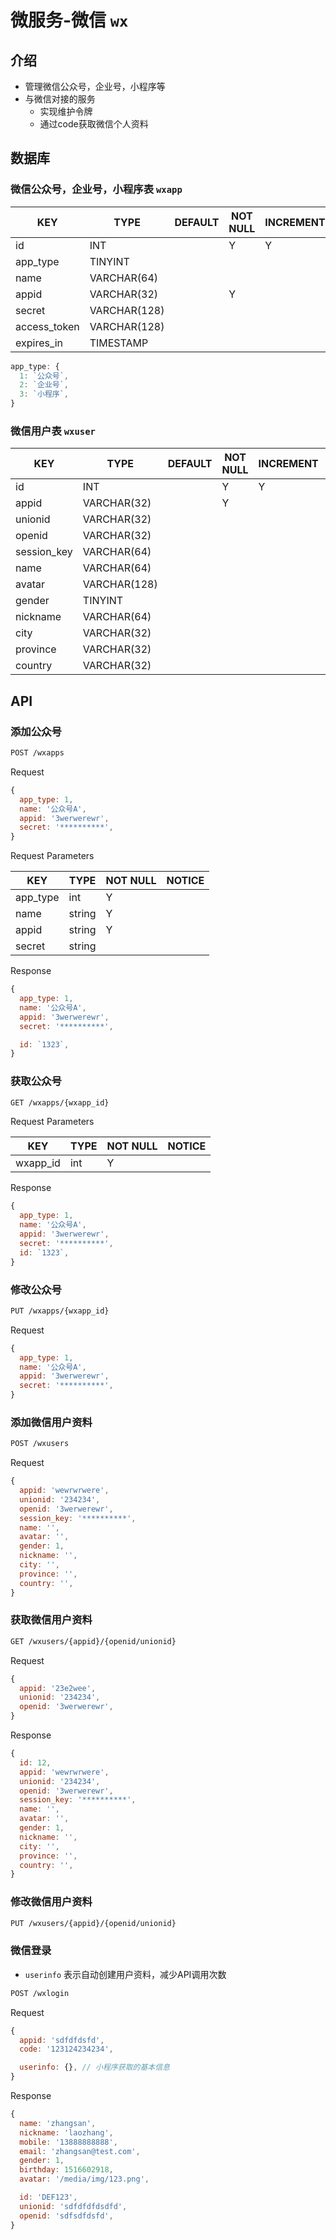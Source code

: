 # 微服务-微信 `wx`

## 介绍

- 管理微信公众号，企业号，小程序等
- 与微信对接的服务
  - 实现维护令牌
  - 通过code获取微信个人资料

## 数据库

### 微信公众号，企业号，小程序表 `wxapp`

| KEY          | TYPE         | DEFAULT | NOT NULL | INCREMENT | PRIMARY | FOREIGN | NOTICE |
|--------------|--------------|---------|----------|-----------|---------|---------|--------|
| id           | INT          |         | Y        | Y         | Y       |         |        |
| app_type     | TINYINT      |         |          |           |         |         |        |
| name         | VARCHAR(64)  |         |          |           |         |         |        |
| appid        | VARCHAR(32)  |         | Y        |           |         |         |        |
| secret       | VARCHAR(128) |         |          |           |         |         |        |
| access_token | VARCHAR(128) |         |          |           |         |         |        |
| expires_in   | TIMESTAMP    |         |          |           |         |         |        |

```js
app_type: {
  1: `公众号`,
  2: `企业号`,
  3: `小程序`,
}
```

### 微信用户表 `wxuser`

| KEY         | TYPE         | DEFAULT | NOT NULL | INCREMENT | PRIMARY | FOREIGN | NOTICE |
|-------------|--------------|---------|----------|-----------|---------|---------|--------|
| id          | INT          |         | Y        | Y         | Y       |         |        |
| appid       | VARCHAR(32)  |         | Y        |           |         |         |        |
| unionid     | VARCHAR(32)  |         |          |           |         |         |        |
| openid      | VARCHAR(32)  |         |          |           |         |         |        |
| session_key | VARCHAR(64)  |         |          |           |         |         |        |
| name        | VARCHAR(64)  |         |          |           |         |         |        |
| avatar      | VARCHAR(128) |         |          |           |         |         |        |
| gender      | TINYINT      |         |          |           |         |         |        |
| nickname    | VARCHAR(64)  |         |          |           |         |         |        |
| city        | VARCHAR(32)  |         |          |           |         |         |        |
| province    | VARCHAR(32)  |         |          |           |         |         |        |
| country     | VARCHAR(32)  |         |          |           |         |         |        |

## API

### 添加公众号

```sh
POST /wxapps
```

Request

```js
{
  app_type: 1,
  name: '公众号A',
  appid: '3werwerewr',
  secret: '**********',
}
```

Request Parameters

| KEY      | TYPE   | NOT NULL | NOTICE |
|----------|--------|----------|--------|
| app_type | int    | Y        |        |
| name     | string | Y        |        |
| appid    | string | Y        |        |
| secret   | string |          |        |

Response

```js
{
  app_type: 1,
  name: '公众号A',
  appid: '3werwerewr',
  secret: '**********',

  id: `1323`,
}
```

### 获取公众号

```sh
GET /wxapps/{wxapp_id}
```

Request Parameters

| KEY      | TYPE | NOT NULL | NOTICE |
|----------|------|----------|--------|
| wxapp_id | int  | Y        |        |

Response

```js
{
  app_type: 1,
  name: '公众号A',
  appid: '3werwerewr',
  secret: '**********',
  id: `1323`,
}
```

### 修改公众号

```sh
PUT /wxapps/{wxapp_id}
```

Request

```js
{
  app_type: 1,
  name: '公众号A',
  appid: '3werwerewr',
  secret: '**********',
}
```

### 添加微信用户资料

```sh
POST /wxusers
```

Request

```js
{
  appid: 'wewrwrwere',
  unionid: '234234',
  openid: '3werwerewr',
  session_key: '**********',
  name: '',
  avatar: '',
  gender: 1,
  nickname: '',
  city: '',
  province: '',
  country: '',
}
```

### 获取微信用户资料

```sh
GET /wxusers/{appid}/{openid/unionid}
```

Request

```js
{
  appid: '23e2wee',
  unionid: '234234',
  openid: '3werwerewr',
}
```

Response

```js
{
  id: 12,
  appid: 'wewrwrwere',
  unionid: '234234',
  openid: '3werwerewr',
  session_key: '**********',
  name: '',
  avatar: '',
  gender: 1,
  nickname: '',
  city: '',
  province: '',
  country: '',
}
```

### 修改微信用户资料

```sh
PUT /wxusers/{appid}/{openid/unionid}
```

### 微信登录

- `userinfo` 表示自动创建用户资料，减少API调用次数

```sh
POST /wxlogin
```

Request

```js
{
  appid: 'sdfdfdsfd',
  code: '123124234234',

  userinfo: {}, // 小程序获取的基本信息
}
```

Response

```js
{
  name: 'zhangsan',
  nickname: 'laozhang',
  mobile: '13888888888',
  email: 'zhangsan@test.com',
  gender: 1,
  birthday: 1516602918,
  avatar: '/media/img/123.png',

  id: 'DEF123',
  unionid: 'sdfdfdfdsdfd',
  openid: 'sdfsdfdsfd',
}
```

